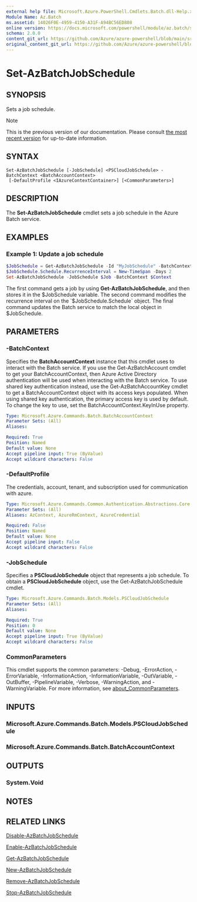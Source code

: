 ```yaml
---
external help file: Microsoft.Azure.PowerShell.Cmdlets.Batch.dll-Help.xml
Module Name: Az.Batch
ms.assetid: 14026F0E-4959-4150-A31F-A94BC56ED808
online version: https://docs.microsoft.com/powershell/module/az.batch/set-azbatchjobschedule
schema: 2.0.0
content_git_url: https://github.com/Azure/azure-powershell/blob/main/src/Batch/Batch/help/Set-AzBatchJobSchedule.md
original_content_git_url: https://github.com/Azure/azure-powershell/blob/main/src/Batch/Batch/help/Set-AzBatchJobSchedule.md
---
```


# Set-AzBatchJobSchedule

## SYNOPSIS
Sets a job schedule.

> [!NOTE]
>This is the previous version of our documentation. Please consult [the most recent version](/powershell/module/az.batch/set-azbatchjobschedule) for up-to-date information.

## SYNTAX

```
Set-AzBatchJobSchedule [-JobSchedule] <PSCloudJobSchedule> -BatchContext <BatchAccountContext>
 [-DefaultProfile <IAzureContextContainer>] [<CommonParameters>]
```

## DESCRIPTION
The **Set-AzBatchJobSchedule** cmdlet sets a job schedule in the Azure Batch service.

## EXAMPLES

### Example 1: Update a job schedule
```powershell
$JobSchedule = Get-AzBatchJobSchedule -Id "MyJobSchedule" -BatchContext $Context
$JobSchedule.Schedule.RecurrenceInterval = New-TimeSpan -Days 2
Set-AzBatchJobSchedule -JobSchedule $Job -BatchContext $Context
```

The first command gets a job by using **Get-AzBatchJobSchedule**, and then stores it in the $JobSchedule variable.
The second command modifies the recurrence interval on the `$JobSchedule.Schedule` object.
The final command updates the Batch service to match the local object in $JobSchedule.

## PARAMETERS

### -BatchContext
Specifies the **BatchAccountContext** instance that this cmdlet uses to interact with the Batch service.
If you use the Get-AzBatchAccount cmdlet to get your BatchAccountContext, then Azure Active Directory authentication will be used when interacting with the Batch service. To use shared key authentication instead, use the Get-AzBatchAccountKey cmdlet to get a BatchAccountContext object with its access keys populated. When using shared key authentication, the primary access key is used by default. To change the key to use, set the BatchAccountContext.KeyInUse property.

```yaml
Type: Microsoft.Azure.Commands.Batch.BatchAccountContext
Parameter Sets: (All)
Aliases:

Required: True
Position: Named
Default value: None
Accept pipeline input: True (ByValue)
Accept wildcard characters: False
```

### -DefaultProfile
The credentials, account, tenant, and subscription used for communication with azure.

```yaml
Type: Microsoft.Azure.Commands.Common.Authentication.Abstractions.Core.IAzureContextContainer
Parameter Sets: (All)
Aliases: AzContext, AzureRmContext, AzureCredential

Required: False
Position: Named
Default value: None
Accept pipeline input: False
Accept wildcard characters: False
```

### -JobSchedule
Specifies a **PSCloudJobSchedule** object that represents a job schedule.
To obtain a **PSCloudJobSchedule** object, use the Get-AzBatchJobSchedule cmdlet.

```yaml
Type: Microsoft.Azure.Commands.Batch.Models.PSCloudJobSchedule
Parameter Sets: (All)
Aliases:

Required: True
Position: 0
Default value: None
Accept pipeline input: True (ByValue)
Accept wildcard characters: False
```

### CommonParameters
This cmdlet supports the common parameters: -Debug, -ErrorAction, -ErrorVariable, -InformationAction, -InformationVariable, -OutVariable, -OutBuffer, -PipelineVariable, -Verbose, -WarningAction, and -WarningVariable. For more information, see [about_CommonParameters](http://go.microsoft.com/fwlink/?LinkID=113216).

## INPUTS

### Microsoft.Azure.Commands.Batch.Models.PSCloudJobSchedule

### Microsoft.Azure.Commands.Batch.BatchAccountContext

## OUTPUTS

### System.Void

## NOTES

## RELATED LINKS

[Disable-AzBatchJobSchedule](./Disable-AzBatchJobSchedule.md)

[Enable-AzBatchJobSchedule](./Enable-AzBatchJobSchedule.md)

[Get-AzBatchJobSchedule](./Get-AzBatchJobSchedule.md)

[New-AzBatchJobSchedule](./New-AzBatchJobSchedule.md)

[Remove-AzBatchJobSchedule](./Remove-AzBatchJobSchedule.md)

[Stop-AzBatchJobSchedule](./Stop-AzBatchJobSchedule.md)


